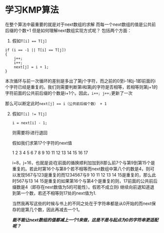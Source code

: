 # 学习KMP算法
在整个算法中最重要的就是对于next数组的求解
而每一个next数组的值是公共前后缀的个数+1
但是如何理解next数组实现方式呢？
包括两个方面：

1. 假如`T[i] == T[j]`
```
if (i == -1 || T[i] == T[j])
{
	j++;
	i++;
	next[j] = i + 1;
}

```

本次循环与前一次循环的差别是多出了第j个字符，而之前的0至i-1和j-1即前面的i个字符已经是重复的。我们则需要判断第i和第j的字符是否相等，若相等则第j+1的字符前面的公共前后缀的个数是i+1个。因此，`i++; j++;`更新了一次

那么可以断定此时`next[j] == i（公共前后缀个数） + 1`

2. 假如`T[i] != T[j]`

   ```
   i = next[i] - 1;
   ```

   则需要将i进行退回

   假如我们求第17个字符的next值

   1 2 3 4 5 6 7 8 9 10 11 12 13 14 15 16 17

   i=8，j=16，也就是说i在前面的循换顺利加加到8那么前7个与第9到第15个是重复的。若此时第16个与第8个若不相等而next数组中第八个的数是4，则可以发现567与123是重复的而1234567与9 10 11 12 13 14 15是重复的，那么此时567与13 14 15是重复的如果第16个与第4个是重复的则，17前面的公共前后缀数是4（即存在next数值为5的可能性）。假若不成立则i 继续向前退知道退到第一个数，若还不相等则17处的next值为1.

   当然我再写这些的时候与书上的不同之处在于字符串都是从0开始的而next保存的是第几个数，因此再减去一个1。

   ***能不能让next数组的值都减上一个1来做，这是不是与起点为0的字符串更适配呢？***

   

   

